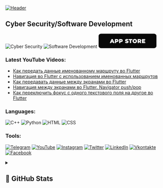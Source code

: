 [![Header](https://i.postimg.cc/s259SrTx/lazydevbanner.png)](https://devbutlazy.vn.ua/)

## Cyber Security/Software Development

<a>
  <img src="https://i.postimg.cc/15Pt5ZqM/cybersecurity.png" alt="Cyber Security" width="180"/>
</a>
<a>
  <img src="https://i.postimg.cc/s22GfCbb/software-dev.png" alt="Software Development" width="180"/>
</a>
<a href="https://apps.apple.com/developer/aliaksei-shpauda/id1648889980" target="_blank">
  <img src="https://github.com/AlexeyShpavda/alexeyshpavda/blob/master/assets/app_store.png" alt="App Store" width="180"/>
</a>

### Latest YouTube Videos:
<!-- YOUTUBE:START -->
- [Как передать данные именованному маршруту во Flutter](https://www.youtube.com/watch?v=gL8DQKQx6Yo)
- [Навигация во Flutter с использованием именованных маршрутов](https://www.youtube.com/watch?v=4GMW0yphxN4)
- [Как передавать данные между экранами во Flutter](https://www.youtube.com/watch?v=7CluiX90w7Q)
- [Навигация между экранами во Flutter. Navigator push/pop](https://www.youtube.com/watch?v=mY8Ij5nM_Kk)
- [Как переключить фокус с одного текстового поля на другое во Flutter](https://www.youtube.com/watch?v=yTj5zD9g_RY)
<!-- YOUTUBE:END -->

### Languages:
![C++](https://img.shields.io/badge/-C++-090909?style=for-the-badge&logo=C%2b%2b&logoColor=6296CC)
![Python](https://img.shields.io/badge/-Python-090909?style=for-the-badge&logo=python&logoColor=F8CB09)
![HTML](https://img.shields.io/badge/-Python-090909?style=for-the-badge)
![CSS](https://img.shields.io/badge/-Python-090909?style=for-the-badge)

### Tools:
[![Telegram](https://img.shields.io/badge/-Telegram-090909?style=for-the-badge&logo=telegram&logoColor=27A0D9)](https://t.me/the_cybermania)
[![YouTube](https://img.shields.io/badge/-YouTube-090909?style=for-the-badge&logo=YouTube&logoColor=FF0000)](https://www.youtube.com/alexeyshpavdaMain)
[![Instagram](https://img.shields.io/badge/-Instagram-090909?style=for-the-badge&logo=instagram&logoColor=B4068E)](https://www.instagram.com/alexeyshpavda)
[![Twitter](https://img.shields.io/badge/-Twitter-090909?style=for-the-badge&logo=Twitter&logoColor=1C9DEB)](https://twitter.com/alexeyshpavda)
[![LinkedIn](https://img.shields.io/badge/-LinkedIn-090909?style=for-the-badge&logo=linkedin&logoColor=007BB6)](https://www.linkedin.com/in/alexeyshpavda)
[![Vkontakte](https://img.shields.io/badge/-Vkontakte-090909?style=for-the-badge&logo=Vk&logoColor=4F7DB3)](https://vk.com/alexeyshpavda)
[![Facebook](https://img.shields.io/badge/-Facebook-090909?style=for-the-badge&logo=Facebook&logoColor=1195F5)](https://www.facebook.com/alexeyshpavda)


<details align="left">
  <summary><h2><b>🍃 GitHub Stats</b></h2></summary>
  <p>
   <img src="https://github-readme-stats.vercel.app/api/top-langs/?username=devbutlazy&theme=dracula&layout=compact&hide_border=true&bg_color=00000000" />
   <br>
   <img src="https://github-readme-stats.vercel.app/api?username=devbutlazy&count_private=true&show_icons=true&theme=dracula&hide_border=true&bg_color=00000000" />
  </p>
</details>
